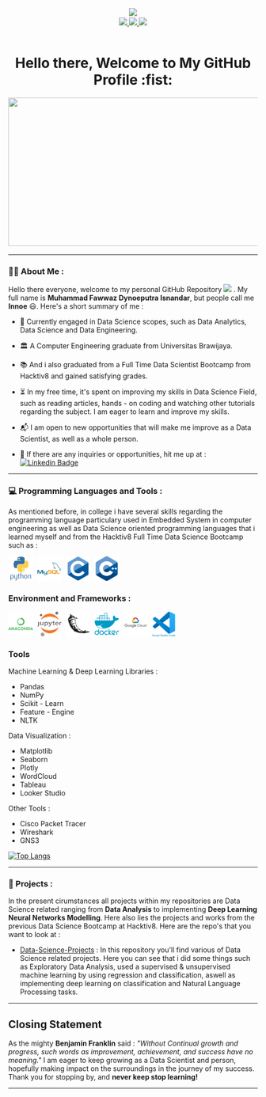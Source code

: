 <div id="header" align="center">
  <img src="https://media.giphy.com/media/vWst8QUOKAot6MHEZe/giphy.gif" width="200"/>
 
  <div id="badges">
    <a href="https://www.linkedin.com/in/innoefawwaz/" target="_blank" rel="noopener noreferrer">
      <img src="https://img.shields.io/badge/LinkedIn-blue?logo=linkedin&logoColor=white&style=for-the-badge"/>
    </a>
    <a href="mailto:innoe.fawwaz@gmail.com" target="_blank" rel="noopener noreferrer">
      <img src="https://img.shields.io/badge/Gmail-D14836?style=for-the-badge&logo=gmail&logoColor=white"/>
    </a>
    <a href="https://www.facebook.com/innoefawwaz/" target="_blank" rel="noopener noreferrer">
      <img src="https://img.shields.io/badge/Facebook-1877F2?style=for-the-badge&logo=facebook&logoColor=white"/>
    </a>
  </div>
  <img src="https://komarev.com/ghpvc/?username=innoefawwaz&style=flat&color=brightgreen" alt=""/>
  <h1>
    Hello there, Welcome to My GitHub Profile :fist:
  </h1>
</div>

<div align="center">
  <img src="https://media.giphy.com/media/ZVik7pBtu9dNS/giphy.gif" width="600" height="300"/>
</div>

---

### :man_technologist: About Me :
Hello there everyone, welcome to my personal GitHub Repository  <img src="https://media.giphy.com/media/1bRmbAbXAQbCiTntJO/giphy.gif" width="30"> . My full name is **Muhammad Fawwaz Dynoeputra Isnandar**, but people call me **Innoe** :smiley:. Here's a short summary of me :
- :rocket: Currently engaged in Data Science scopes, such as Data Analytics, Data Science and Data Engineering.

- :classical_building: A Computer Engineering graduate from Universitas Brawijaya.

- :books: And i also graduated from a Full Time Data Scientist Bootcamp from Hacktiv8 and gained satisfying grades.

- :hourglass_flowing_sand: In my free time, it's spent on improving my skills in Data Science Field, such as reading articles, hands - on coding and watching other tutorials regarding the subject. I am eager to learn and improve my skills.

- :mailbox_with_mail: I am open to new opportunities that will make me improve as a Data Scientist, as well as a whole person.

- :calling: If there are any inquiries or opportunities, hit me up at : [![Linkedin Badge](https://img.shields.io/badge/-innoefawwaz-blue?style=flat&logo=Linkedin&logoColor=white)](https://www.linkedin.com/in/innoefawwaz/)

---

### :computer: Programming Languages and Tools :
As mentioned before, in college i have several skills regarding the programming language particulary used in Embedded System in computer engineering as well as Data Science oriented programming languages that i learned myself and from the Hacktiv8 Full Time Data Science Bootcamp such as :
<div>
   <img src="https://github.com/devicons/devicon/blob/master/icons/python/python-original-wordmark.svg" title"Python" alt="Python" width="50" height="50"/>&nbsp;
    <img src="https://github.com/devicons/devicon/blob/master/icons/mysql/mysql-original-wordmark.svg" title="MySQL" alt="MySQL" width="50" height="50"/>&nbsp;
  <img src="https://github.com/devicons/devicon/blob/master/icons/c/c-original.svg" title="C" alt="C" width="50" height="50"/>&nbsp;
  <img src="https://github.com/devicons/devicon/blob/master/icons/cplusplus/cplusplus-original.svg" title="C++" alt="C++" width="50" height="50"/>&nbsp;
</div>
<h3>
Environment and Frameworks : 
</h3>  
<div>
  <img src="https://github.com/devicons/devicon/blob/master/icons/anaconda/anaconda-original-wordmark.svg" title="Anaconda" alt="Anaconda" width="50" height="50"/>&nbsp;
  <img src="https://github.com/devicons/devicon/blob/master/icons/jupyter/jupyter-original-wordmark.svg" title="Jupyter Notebook" alt="Jupyter Notebook" width="50" height="50"/>&nbsp;
  <img src="https://github.com/devicons/devicon/blob/master/icons/flask/flask-original.svg" title="Flask" alt="Flask" width="50" height="50"/>&nbsp;
  <img src="https://github.com/devicons/devicon/blob/master/icons/docker/docker-plain-wordmark.svg" title="Docker" alt="Docker" width="50" height="50"/>&nbsp;
  <img src="https://github.com/devicons/devicon/blob/master/icons/googlecloud/googlecloud-original-wordmark.svg" title="Google Cloud" alt="Google Cloud" width="50" height="50"/>&nbsp;
  <img src="https://github.com/devicons/devicon/blob/master/icons/vscode/vscode-original-wordmark.svg" title"VScode" alt="VScode" width="50" height="50"/>&nbsp;
 </div>
 
 <h3>
  Tools
 </h3>
 
 Machine Learning & Deep Learning Libraries : 
- Pandas
- NumPy
- Scikit - Learn
- Feature - Engine
- NLTK

Data Visualization :
- Matplotlib
- Seaborn
- Plotly
- WordCloud
- Tableau
- Looker Studio

Other Tools :
- Cisco Packet Tracer
- Wireshark
- GNS3

[![Top Langs](https://github-readme-stats.vercel.app/api/top-langs/?username=innoefawwaz&layout=compact&theme=transparent)](https://github.com/anuraghazra/github-readme-stats)

---

### :pushpin: Projects : 

In the present cirumstances all projects within my repositories are Data Science related ranging from **Data Analysis** to implementing **Deep Learning Neural Networks Modelling**. Here also lies the projects and works from the previous Data Science Bootcamp at Hacktiv8. Here are the repo's that you want to look at :
- <a href="https://github.com/innoefawwaz/Data-Science-Projects" target="_blank" rel="noopener noreferrer">Data-Science-Projects</a> : In this repository you'll find various of Data Science related projects. Here you can see that i did some things such as Exploratory Data Analysis, used a supervised & unsupervised machine learning by using regression and classification, aswell as implementing deep learning on classification and Natural Language Processing tasks.

---

## Closing Statement

As the mighty **Benjamin Franklin** said : *"Without Continual growth and progress, such words as improvement, achievement, and success have no meaning."* I am eager to keep growing as a Data Scientist and person, hopefully making impact on the surroundings in the journey of my success. Thank you for stopping by, and **never keep stop learning!**

---
<!--
**innoefawwaz/innoefawwaz** is a ✨ _special_ ✨ repository because its `README.md` (this file) appears on your GitHub profile.

Here are some ideas to get you started:

- 🔭 I’m currently working on ...
- 🌱 I’m currently learning ...
- 👯 I’m looking to collaborate on ...
- 🤔 I’m looking for help with ...
- 💬 Ask me about ...
- 📫 How to reach me: ...
- 😄 Pronouns: ...
- ⚡ Fun fact: ...
-->
